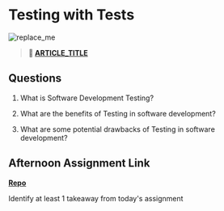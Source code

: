 # Testing with Tests

![replace_me](https://codeworks.blob.core.windows.net/public/assets/img/illustrations/placeholder.svg)

> **📖 [ARTICLE_TITLE](https://codeworksacademy.com/fs-student-guide/resources/wk1/REPLACE_ME/)**

## Questions

1. What is Software Development Testing?

2. What are the benefits of Testing in software development?

3. What are some potential drawbacks of Testing in software development?

## Afternoon Assignment Link

**[Repo](https://github.com/{{ghname}}/<ASSIGNMENT_REPO>)**

Identify at least 1 takeaway from today's assignment
